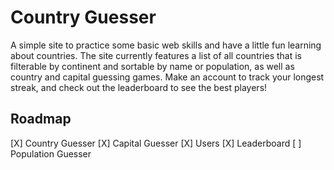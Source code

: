 # Country Guesser

A simple site to practice some basic web skills and have a little fun learning about countries. The site currently features a list of all countries that is filterable by continent and sortable by name or population, as well as country and capital guessing games. Make an account to track your longest streak, and check out the leaderboard to see the best players!

## Roadmap

[X] Country Guesser
[X] Capital Guesser
[X] Users
[X] Leaderboard
[ ] Population Guesser
